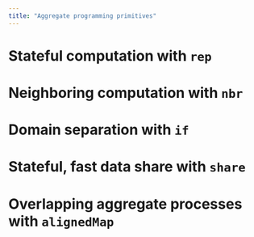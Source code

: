 ```yaml
---
title: "Aggregate programming primitives"
---
```


# Stateful computation with `rep`

# Neighboring computation with `nbr`

# Domain separation with `if`

# Stateful, fast data share with `share`

# Overlapping aggregate processes with `alignedMap`
